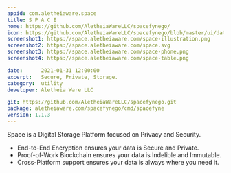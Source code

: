 ```yaml
---
appid: com.aletheiaware.space
title: S P A C E
home: https://github.com/AletheiaWareLLC/spacefynego/
icon: https://github.com/AletheiaWareLLC/spacefynego/blob/master/ui/data/logo.png?raw=true
screenshot1: https://space.aletheiaware.com/space-illustration.png
screenshot2: https://space.aletheiaware.com/space.svg
screenshot3: https://space.aletheiaware.com/space-phone.png
screenshot4: https://space.aletheiaware.com/space-table.png

date:      2021-01-31 12:00:00
excerpt:   Secure, Private, Storage.
category:  utility
developer: Aletheia Ware LLC

git: https://github.com/AletheiaWareLLC/spacefynego.git
package: aletheiaware.com/spacefynego/cmd/spacefyne
version: 1.1.3
---
```


Space is a Digital Storage Platform focused on Privacy and Security.

- End-to-End Encryption ensures your data is Secure and Private.
- Proof-of-Work Blockchain ensures your data is Indelible and Immutable.
- Cross-Platform support ensures your data is always where you need it.

